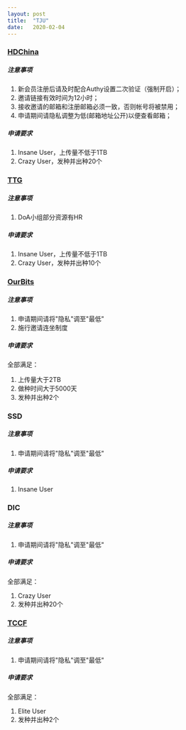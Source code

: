```yaml
---
layout: post
title:  "TJU"
date:   2020-02-04
---
```


### [HDChina](https://hdchina.org)

##### 注意事项

1. 新会员注册后请及时配合Authy设置二次验证（强制开启）；
2. 邀请链接有效时间为12小时；
3. 接收邀请的邮箱和注册邮箱必须一致，否则帐号将被禁用；
4. 申请期间请隐私调整为低(邮箱地址公开)以便查看邮箱；

##### 申请要求

1. Insane User，上传量不低于1TB
2. Crazy User，发种并出种20个



### [TTG](https://totheglory.im)

##### 注意事项

1. DoA小组部分资源有HR

##### 申请要求

1. Insane User，上传量不低于1TB
2. Crazy User，发种并出种10个


### [OurBits](https://ourbits.club)

##### 注意事项

1. 申请期间请将"隐私"调至"最低"
2. 施行邀请连坐制度

##### 申请要求
全部满足：
1. 上传量大于2TB
2. 做种时间大于5000天
3. 发种并出种2个


### SSD

##### 注意事项

1. 申请期间请将"隐私"调至"最低"

##### 申请要求

1. Insane User


### DIC

##### 注意事项

1. 申请期间请将"隐私"调至"最低"

##### 申请要求

全部满足：
1. Crazy User
2. 发种并出种20个


### [TCCF](https://et8.org)

##### 注意事项

1. 申请期间请将"隐私"调至"最低"

##### 申请要求

全部满足：
1. Elite User
2. 发种并出种2个
